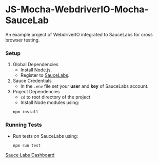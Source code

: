 # JS-Mocha-WebdriverIO-Mocha-SauceLab

An example project of WebdriverIO integrated to SauceLabs for cross browser testing.

### Setup

1. Global Dependencies
    * Install [Node.js](https://nodejs.org/en/).
    * Register to [SauceLabs](https://saucelabs.com/).
2. Sauce Credentials
    * In the `.env` file set your **user** and **key** of SauceLabs account.
3. Project Dependencies
    * `cd` to root directory of the project
    * Install Node modules using:
   ```
   npm install
   ```

### Running Tests

* Run tests on SauceLabs using:
  ```
  npm run test
  ```

[Sauce Labs Dashboard](https://saucelabs.com/beta/dashboard/)
